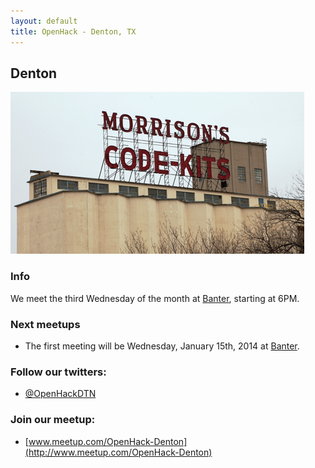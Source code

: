 ```yaml
---
layout: default
title: OpenHack - Denton, TX
---
```


## Denton

![Morrison's](/denton/code-kits.png)

### Info

We meet the third Wednesday of the month at [Banter](http://dentonbanter.com/), starting at 6PM.

### Next meetups

* The first meeting will be Wednesday, January 15th, 2014 at [Banter](http://dentonbanter.com/).

### Follow our twitters:

- [@OpenHackDTN](http://twitter.com/OpenHackDTN)

### Join our meetup:

- [www.meetup.com/OpenHack-Denton](http://www.meetup.com/OpenHack-Denton)


